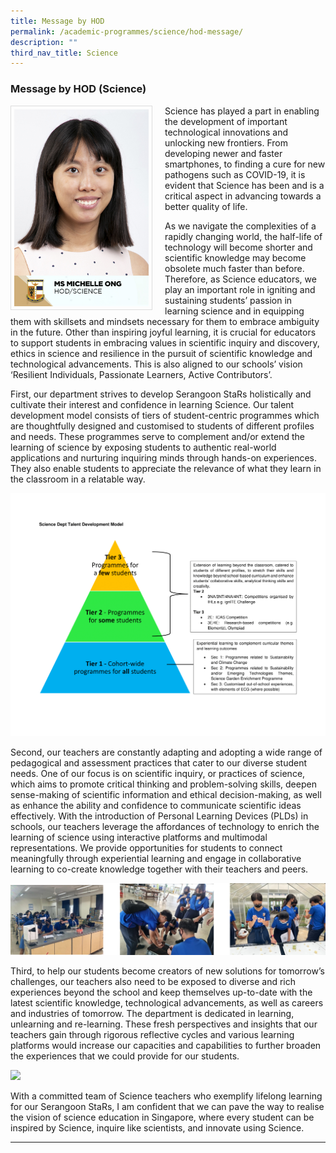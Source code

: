 ```yaml
---
title: Message by HOD
permalink: /academic-programmes/science/hod-message/
description: ""
third_nav_title: Science
---
```

### Message by HOD (Science)

<img src="/images/School%20Steering%20Committee/Michelle%20Ong.jpg" style="width:215px; height:315px; margin-right:20px; border:0.5px solid Gainsboro; padding: 5px" align="Left">

Science has played a part in enabling the development of important technological innovations and unlocking new frontiers. From developing newer and faster smartphones, to finding a cure for new pathogens such as COVID-19,  it is evident that Science has been and is a critical aspect in advancing towards a better quality of life.

As we navigate the complexities of a rapidly changing world, the half-life of technology will become shorter and scientific knowledge may become obsolete much faster than before. Therefore, as Science educators, we play an important role in igniting and sustaining students’ passion in learning science and in equipping them with skillsets and mindsets necessary for them to embrace ambiguity in the future. Other than inspiring joyful learning, it is crucial for educators to support students in embracing values in scientific inquiry and discovery, ethics in science and resilience in the pursuit of scientific knowledge and technological advancements. This is also aligned to our schools’ vision ‘Resilient Individuals, Passionate Learners, Active Contributors’.

First, our department strives to develop Serangoon StaRs holistically and cultivate their interest and confidence in learning Science. Our talent development model consists of tiers of student-centric programmes which are thoughtfully designed and customised to students of different profiles and needs. These programmes serve to complement and/or extend the learning of science by exposing students to authentic real-world applications and nurturing inquiring minds through hands-on experiences. They also enable students to appreciate the relevance of what they learn in the classroom in a relatable way. 

![](/images/HOD%20Science/science%20dept%20talent%20development%20model-1.png)

Second, our teachers are constantly adapting and adopting a wide range of pedagogical and assessment practices that cater to our diverse student needs. One of our focus is on scientific inquiry, or practices of science, which aims to promote critical thinking and problem-solving skills, deepen sense-making of scientific information and ethical decision-making, as well as enhance the ability and confidence to communicate scientific ideas effectively. With the introduction of Personal Learning Devices (PLDs) in schools, our teachers leverage the affordances of technology to enrich the learning of science using interactive platforms and multimodal representations. We provide opportunities for students to connect meaningfully through experiential learning and engage in collaborative learning to co-create knowledge together with their teachers and peers.

![](/images/HOD%20Science/hod_sc_2.png)

Third, to help our students become creators of new solutions for tomorrow’s challenges, our teachers also need to be exposed to diverse and rich experiences beyond the school and keep themselves up-to-date with the latest scientific knowledge, technological advancements, as well as careers and industries of tomorrow. The department is dedicated in learning, unlearning and re-learning. These fresh perspectives and insights that our teachers gain through rigorous reflective cycles and various learning platforms would increase our capacities and capabilities to further broaden the experiences that we could provide for our students.

![](/images/HOD%20Science/hod_sc_3.png)

With a committed team of Science teachers who exemplify lifelong learning for our Serangoon StaRs, I am confident that we can pave the way to realise the vision of science education in Singapore, where every student can be inspired by Science, inquire like scientists, and innovate using Science.

<hr>